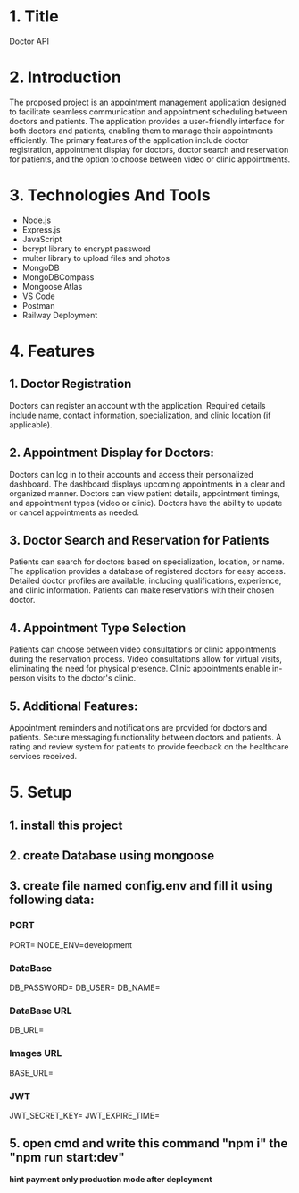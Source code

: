 # 1. Title

Doctor API

# 2. Introduction

The proposed project is an appointment management application designed to facilitate seamless communication and appointment scheduling between doctors and patients. The application provides a user-friendly interface for both doctors and patients, enabling them to manage their appointments efficiently. The primary features of the application include doctor registration, appointment display for doctors, doctor search and reservation for patients, and the option to choose between video or clinic appointments.

# 3. Technologies And Tools

- Node.js
- Express.js
- JavaScript
- bcrypt library to encrypt password
- multer library to upload files and photos
- MongoDB
- MongoDBCompass
- Mongoose Atlas
- VS Code
- Postman
- Railway Deployment

# 4. Features

## 1. Doctor Registration

Doctors can register an account with the application.
Required details include name, contact information, specialization, and clinic location (if applicable).

## 2. Appointment Display for Doctors:

Doctors can log in to their accounts and access their personalized dashboard.
The dashboard displays upcoming appointments in a clear and organized manner.
Doctors can view patient details, appointment timings, and appointment types (video or clinic).
Doctors have the ability to update or cancel appointments as needed.

## 3. Doctor Search and Reservation for Patients

Patients can search for doctors based on specialization, location, or name.
The application provides a database of registered doctors for easy access.
Detailed doctor profiles are available, including qualifications, experience, and clinic information.
Patients can make reservations with their chosen doctor.

## 4. Appointment Type Selection

Patients can choose between video consultations or clinic appointments during the reservation process.
Video consultations allow for virtual visits, eliminating the need for physical presence.
Clinic appointments enable in-person visits to the doctor's clinic.

## 5. Additional Features:

Appointment reminders and notifications are provided for doctors and patients.
Secure messaging functionality between doctors and patients.
A rating and review system for patients to provide feedback on the healthcare services received.

# 5. Setup
## 1. install this project

## 2. create Database using mongoose

## 3. create file named config.env and fill it using following data:

### PORT
PORT=
NODE_ENV=development

### DataBase
DB_PASSWORD=
DB_USER=
DB_NAME=

### DataBase URL
DB_URL=

### Images URL
BASE_URL=

### JWT
JWT_SECRET_KEY=
JWT_EXPIRE_TIME=


## 5. open cmd and write this command "npm i" the "npm run start:dev"

******hint payment only production mode after deployment******

